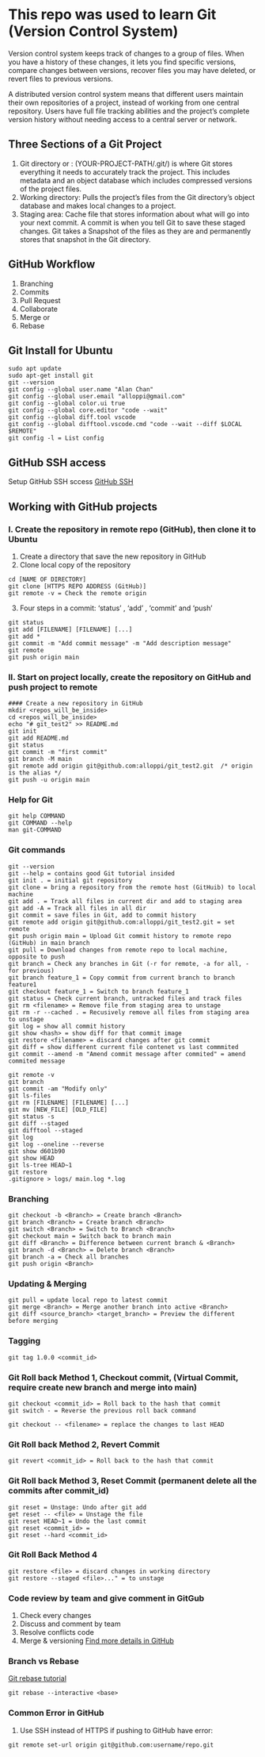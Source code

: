 # This repo was used to learn Git (Version Control System)

Version control system keeps track of changes to a group of files. When you have a history of these changes, it lets you find specific versions, compare changes between versions, recover files you may have deleted, or revert files to previous versions.

A distributed version control system means that different users maintain their own repositories of a project, instead of working from one central repository. Users have full file tracking abilities and the project’s complete version history without needing access to a central server or network.

## Three Sections of a Git Project
1. Git directory or : (YOUR-PROJECT-PATH/.git/) is where Git stores everything it needs to accurately track the project. This includes metadata and an object database which includes compressed versions of the project files.
2. Working directory: Pulls the project’s files from the Git directory’s object database and makes local changes to a project.
3. Staging area: Cache file that stores information about what will go into your next commit. A commit is when you tell Git to save these staged changes. Git takes a Snapshot of the files as they are and permanently stores that snapshot in the Git directory.

## GitHub Workflow
1. Branching
2. Commits
3. Pull Request
4. Collaborate
5. Merge or 
6. Rebase


## Git Install for Ubuntu
```
sudo apt update
sudo apt-get install git
git --version
git config --global user.name "Alan Chan"
git config --global user.email "alloppi@gmail.com"
git config --global color.ui true
git config --global core.editor "code --wait"
git config --global diff.tool vscode
git config --global difftool.vscode.cmd "code --wait --diff $LOCAL $REMOTE"
git config -l = List config
```

## GitHub SSH access
Setup GitHub SSH sccess [GitHub SSH](https://docs.github.com/en/authentication/connecting-to-github-with-ssh)

## Working with GitHub projects
### I. Create the repository in remote repo (GitHub), then clone it to Ubuntu
1. Create a directory that save the new repository in GitHub
2. Clone local copy of the repository
```
cd [NAME OF DIRECTORY]
git clone [HTTPS REPO ADDRESS (GitHub)]
git remote -v = Check the remote origin
```
3. Four steps in a commit: ‘status’ , ‘add’ , ‘commit’ and ‘push’
```
git status
git add [FILENAME] [FILENAME] [...]
git add *
git commit -m "Add commit message" -m "Add description message"
git remote
git push origin main
```
### II. Start on project locally, create the repository on GitHub and push project to remote
```
#### Create a new repository in GitHub
mkdir <repos_will_be_inside>
cd <repos_will_be_inside>
echo "# git_test2" >> README.md
git init 
git add README.md
git status
git commit -m "first commit"
git branch -M main
git remote add origin git@github.com:alloppi/git_test2.git  /* origin is the alias */
git push -u origin main
```

### Help for Git
```
git help COMMAND
git COMMAND --help
man git-COMMAND
```

### Git commands
```
git --version
git --help = contains good Git tutorial insided
git init . = initial git repository
git clone = bring a repository from the remote host (GitHuib) to local machine
git add . = Track all files in current dir and add to staging area
git add -A = Track all files in all dir
git commit = save files in Git, add to commit history
git remote add origin git@github.com:alloppi/git_test2.git = set remote 
git push origin main = Upload Git commit history to remote repo (GitHub) in main branch
git pull = Download changes from remote repo to local machine, opposite to push
git branch = Check any branches in Git (-r for remote, -a for all, - for previous)
git branch feature_1 = Copy commit from current branch to branch feature1 
git checkout feature_1 = Switch to branch feature_1
git status = Check current branch, untracked files and track files
git rm <filename> = Remove file from staging area to unstage
git rm -r --cached . = Recusively remove all files from staging area to unstage
git log = show all commit history
git show <hash> = show diff for that commit image
git restore <filename> = discard changes after git commit
git diff = show different current file contenet vs last commmited
git commit --amend -m "Amend commit message after commited" = amend commited message

git remote -v
git branch
git commit -am "Modify only"
git ls-files
git rm [FILENAME] [FILENAME] [...]
git mv [NEW_FILE] [OLD_FILE]
git status -s
git diff --staged
git difftool --staged
git log
git log --oneline --reverse
git show d601b90
git show HEAD
git ls-tree HEAD~1
git restore
.gitignore > logs/ main.log *.log
```

### Branching
```
git checkout -b <Branch> = Create branch <Branch>
git branch <Branch> = Create branch <Branch>
git switch <Branch> = Switch to Branch <Branch>
git checkout main = Switch back to branch main
git diff <Branch> = Difference between current branch & <Branch>
git branch -d <Branch> = Delete branch <Branch>
git branch -a = Check all branches
git push origin <Branch>
```

### Updating & Merging
```
git pull = update local repo to latest commit
git merge <Branch> = Merge another branch into active <Branch>
git diff <source_branch> <target_branch> = Preview the different before merging
```

### Tagging
```
git tag 1.0.0 <commit_id> 
```

### Git Roll back Method 1, Checkout commit, (Virtual Commit, require create new branch and merge into main)
```
git checkout <commit_id> = Roll back to the hash that commit
git switch - = Reverse the previous roll back command

git checkout -- <filename> = replace the changes to last HEAD
```

### Git Roll back Method 2, Revert Commit
```
git revert <commit_id> = Roll back to the hash that commit
```

### Git Roll back Method 3, Reset Commit (permanent delete all the commits after commit_id)
```
git reset = Unstage: Undo after git add
get reset -- <file> = Unstage the file
git reset HEAD~1 = Undo the last commit
git reset <commit_id> = 
git reset --hard <commit_id>
```

### Git Roll Back Method 4
```
git restore <file> = discard changes in working directory
git restore --staged <file>..." = to unstage
```

### Code review by team and give comment in GitGub
1. Check every changes
2. Discuss and comment by team
3. Resolve conflicts code
4. Merge & versioning
[Find more details in GitHub](https://github.com/features/code-review)


### Branch vs Rebase
[Git rebase tutorial](https://www.atlassian.com/git/tutorials/rewriting-history/git-rebase)
```
git rebase --interactive <base>
```

### Common Error in GitHub
1. Use SSH instead of HTTPS if pushing to GitHub have error: 
```
git remote set-url origin git@github.com:username/repo.git
```
